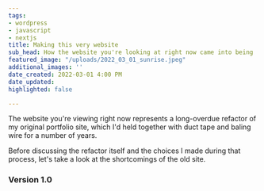 ```yaml
---
tags:
- wordpress
- javascript
- nextjs
title: Making this very website
sub_head: How the website you're looking at right now came into being
featured_image: "/uploads/2022_03_01_sunrise.jpeg"
additional_images: ''
date_created: 2022-03-01 4:00 PM
date_updated: 
highlighted: false

---
```

The website you're viewing right now represents a long-overdue refactor of my original portfolio site, which I'd held together with duct tape and baling wire for a number of years.

Before discussing the refactor itself and the choices I made during that process, let's take a look at the shortcomings of the old site.

### Version 1.0